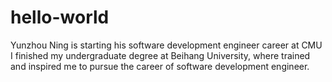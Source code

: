 # hello-world
Yunzhou Ning is starting his software development engineer career at CMU
I finished my undergraduate degree at Beihang University, where trained and inspired me to pursue the career of software development engineer.
